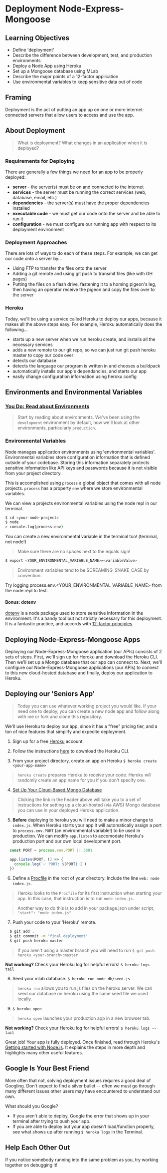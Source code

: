 # Deployment Node-Express-Mongoose

## Learning Objectives

- Define 'deployment'
- Describe the difference between development, test, and production environments
- Deploy a Node App using Heroku
- Set up a Mongoose database using MLab
- Describe the major points of a 12-factor application
- Use environmental variables to keep sensitive data out of code

## Framing

Deployment is the act of putting an app up on one or more internet-connected servers that allow users to access and use the app.

## About Deployment

> What is deployment? What changes in an application when it is deployed?

### Requirements for Deploying

There are generally a few things we need for an app to be properly deployed:

- **server** - the server(s) must be on and connected to the internet
- **services** - the server must be running the correct services (web, database, email, etc.)
- **dependencies** - the server(s) must have the proper dependencies installed
- **executable code** - we must get our code onto the server and be able to run it
- **configuration** - we must configure our running app with respect to its deployment environment

### Deployment Approaches

There are lots of ways to do each of these steps. For example, we can get our code onto a server by...

- Using FTP to transfer the files onto the server
- Adding a git remote and using git push to transmit files (like with GH pages)
- Putting the files on a flash drive, fastening it to a homing pigeon's leg, then having an operator receive the pigeon and copy the files over to the server

### Heroku

Today, we'll be using a service called Heroku to deploy our apps, because it makes all the above steps easy. For example, Heroku automatically does the following...

- starts up a new server when we run heroku create, and installs all the necessary services
- adds a new remote to our git repo, so we can just run git push heroku master to copy our code over
- detects our database
- detects the language our program is written in and chooses a buildpack
- automatically installs our app's dependancies, and starts our app
- easily change configuration information using heroku config

## Environments and Environmental Variables

### [You Do: Read about Environments](about-environments.md)

> Start by reading about environments. We've been using the `development` environment by default, now we'll look at other environments, particularly `production`.

### Environmental Variables

Node manages application environments using 'environmental variables'. Environmental variables store configuration information that is defined outside of your codebase. Storing this information separately protects sensitive information like API keys and passwords because it is not visible from your project directory.

This is accomplished using `process` a global object that comes with all node projects. `process` has a property `env` where we store environmental variables.

We can view a projects environmental variables using the node repl in our terminal.

```bash
$ cd <your-node-project>
$ node
> console.log(process.env)
```

You can create a new environmental variable in the terminal too! (terminal, not node!)
> Make sure there are no spaces next to the equals sign!

```bash
$ export <YOUR_ENVIRONMENTAL_VARIABLE_NAME>=<variableValue>
```

> Environment variables tend to be SCREAMING_SNAKE_CASE by convention.

Try logging process.env.<YOUR_ENVIRONMENTAL_VARIABLE_NAME> from the node repl to test.

#### **Bonus: dotenv**

[dotenv](https://github.com/motdotla/dotenv) is a node package used to store sensitive information in the environment. It's a handy tool but not strictly necessary for this deployment. It is a fantastic practice, and accords with [12-factor principles](https://12factor.net/).

## Deploying Node-Express-Mongoose Apps

Deploying our Node-Express-Mongoose application (our APIs) consists of 2 sets of steps. First, we'll sign up for Heroku and download the Heroku CLI. Then we'll set up a Mongo database that our app can connect to. Next, we'll configure our Node-Express-Mongoose applications (our APIs) to connect to this new cloud-hosted database and finally, deploy our application to Heroku.

## Deploying our 'Seniors App'

> Today you can use whatever working project you would like. If your need one to deploy, you can create a new node app and follow along with me or fork and clone this repository.  

We'll use Heroku to deploy our app, since it has a "free" pricing tier, and a ton of nice features that simplify and expedite deployment.

1. Sign up for a free [Heroku](https://www.heroku.com/) account.

2. Follow the instructions [here](https://devcenter.heroku.com/articles/heroku-cli) to download the Heroku CLI.

3. From your project directory, create an app on Heroku `$ heroku create <your-app-name>`

  > `heroku create` prepares Heroku to receive your code. Heroku will randomly create an app name for you if you don't specify one.

4. [Set Up Your Cloud-Based Mongo Database](./mongodb.md)

  > Clicking the link in the header above will take you to a set of instructions for setting up a cloud-hosted (via AWS) Mongo database you can use in your deployed Heroku application.

5. **Before** deploying to heroku you will need to make a minor change to `index.js`. When Heroku starts your app it will automatically assign a port to `process.env.PORT` (an environmental variable!) to be used in production. We can modify `app.listen` to accomodate Heroku's production port and our own local development port.

```js
  const PORT = process.env.PORT || 3001

  app.listen(PORT, () => {
    console.log(`✅ PORT: ${PORT} 🌟`)
  })
```

6. Define a [Procfile](https://devcenter.heroku.com/articles/getting-started-with-nodejs#define-a-procfile) in the root of your directory. Include the line `web: node index.js`.

  > Heroku looks to the `Procfile` for its first instruction when starting your app. In this case, that instruction is to run `node index.js`.

  > Another way to do this is to add in your package.json under script, `"start": "node index.js"`

7. Push your code to your 'Heroku' remote. 
  ```bash
    $ git add .
    $ git commnit -m "final deployment"
    $ git push heroku master
  ```

  > If you aren't using a master branch you will need to run `$ git push heroku <your-branch>:master`

  **Not working?** Check your Heroku log for helpful errors! `$ heroku logs --tail`

8. Seed your mlab database. `$ heroku run node db/seed.js`

  > `heroku run` allows you to run js files on the heroku server. We can seed our database on heroku using the same seed file we used locally.

9. `$ heroku open`

  > `heroku open` launches your production app in a new browser tab.

  **Not working?** Check your Heroku log for helpful errors! `$ heroku logs --tail`

Great job! Your app is fully deployed. Once finished, read through Heroku's [Getting started with Node.js](https://devcenter.heroku.com/articles/getting-started-with-nodejs). It explains the steps in more depth and highlights many other useful features.

## Google Is Your Best Friend

More often that not, solving deployment issues requires a good deal of Googling. Don't expect to find a silver bullet -- often we must go through many different issues other users may have encountered to understand our own.

What should you Google?

- If you aren't able to deploy, Google the error that shows up in your terminal after trying to push your app.
- If you are able to deploy but your app doesn't load/function properly, see what shows up after running `$ heroku logs` in the Terminal.

## Help Each Other Out

If you notice somebody running into the same problem as you, try working together on debugging it!
